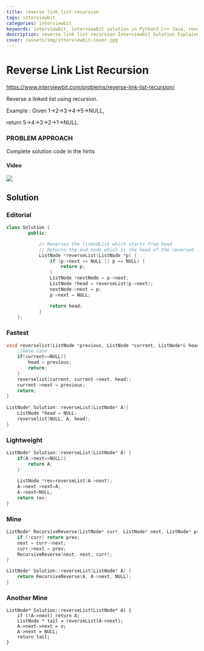 ```yaml
---
title: reverse link list recursion
tags: interviewbit
categories: interviewbit
keywords: interviewbit, interviewbit solution in Python3 C++ Java, reverse link list recursion solution
description: reverse link list recursion Interviewbit Solution Explained
cover: /assets/img/interviewbit-cover.jpg
---
```


# Reverse Link List Recursion

https://www.interviewbit.com/problems/reverse-link-list-recursion/

Reverse a linked list using recursion.

Example :
Given 1->2->3->4->5->NULL,

return 5->4->3->2->1->NULL.

### PROBLEM APPROACH

Complete solution code in the hints

#### Video

[![](http://img.youtube.com/vi/KYH83T4q6Vs/0.jpg)](https://youtu.be/KYH83T4q6Vs)


## Solution
### Editorial
```cpp
class Solution {
        public:

            // Reverses the linkedList which starts from head
            // Returns the end node which is the head of the reversed list.  
            ListNode *reverseList(ListNode *p) {
                if (p->next == NULL || p == NULL) {
                    return p;
                }
                ListNode *nextNode = p->next;
                ListNode *head = reverseList(p->next);
                nextNode->next = p;
                p->next = NULL;

                return head;
            }
    };
```

### Fastest
```cpp
void reverselist(ListNode *previous, ListNode *current, ListNode*& head) {
    //base case
    if(current==NULL){
        head = previous;
        return;
    }
    reverselist(current, current->next, head);
    current->next = previous;
    return;
}
 
ListNode* Solution::reverseList(ListNode* A){
    ListNode *head = NULL;
    reverselist(NULL, A, head);
}
```

### Lightweight
```cpp
ListNode* Solution::reverseList(ListNode* A) {
    if(A->next==NULL){
        return A;
    }
    
    ListNode *rev=reverseList(A->next);
    A->next->next=A;
    A->next=NULL;
    return rev;
}
```

### Mine
```cpp
ListNode* RecursiveReverse(ListNode* curr, ListNode* next, ListNode* prev){
    if (!curr) return prev;
    next = curr->next;
    curr->next = prev;
    RecursiveReverse(next, next, curr);
}

ListNode* Solution::reverseList(ListNode* A) {
    return RecursiveReverse(A, A->next, NULL);
}
```

### Another Mine
```
ListNode* Solution::reverseList(ListNode* A) {
    if (!A->next) return A;
    ListNode * tail = reverseList(A->next);
    A->next->next = o;
    A->next = NULL;
    return tail;
}
```
